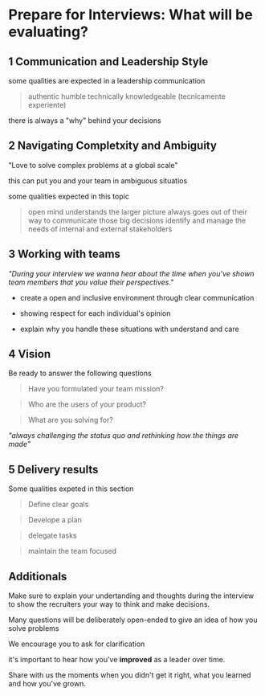 # Prepare for Interviews: What will be evaluating?

## 1 Communication and Leadership Style

some qualities are expected in a leadership communication

> authentic
> humble
> technically knowledgeable (tecnicamente experiente)

there is always a "why" behind your decisions

## 2 Navigating Completxity and Ambiguity

"Love to solve complex problems at a global scale"

this can put you and your team in ambiguous situatios

some qualities expected in this topic

> open mind
> understands the larger picture
> always goes out of their way to communicate those big decisions
> identify and manage the needs of internal and external stakeholders

## 3 Working with teams

_"During your interview we wanna hear about the time when you've shown team members that you value their perspectives."_

- create a open and inclusive environment through clear communication

- showing respect for each individual's opinion

- explain why you handle these situations with understand and care

## 4 Vision

Be ready to answer the following questions

> Have you formulated your team mission?

> Who are the users of your product?

> What are you solving for?

_"always challenging the status quo and rethinking how the things are made"_

## 5 Delivery results

Some qualities expeted in this section

> Define clear goals

> Develope a plan

> delegate tasks

> maintain the team focused

## Additionals

Make sure to explain your undertanding and thoughts during the interview to show the recruiters your way to think and make decisions.

Many questions will be deliberately open-ended to give an idea of how you solve problems

We encourage you to ask for clarification

it's important to hear how you've **improved** as a leader over time.

Share with us the moments when you didn't get it right, what you learned and how you've grown.
